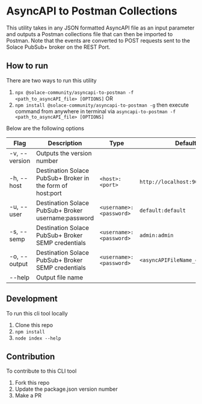 # AsyncAPI to Postman Collections

This utility takes in any JSON formatted AsyncAPI file as an input parameter and outputs a Postman collections file that can then be imported to Postman. Note that the events are converted to POST requests sent to the Solace PubSub+ broker on the REST Port.

## How to run

There are two ways to run this utility

1. `npx @solace-community/asyncapi-to-postman -f <path_to_asyncAPI_file> [OPTIONS]` OR
1. `npm install @solace-community/asyncapi-to-postman -g` then execute command from anywhere in terminal via `asyncapi-to-postman -f <path_to_asyncAPI_file> [OPTIONS]`

Below are the following options

| Flag          | Description                                                | Type                    | Default                          |
| ------------- | ---------------------------------------------------------- | ----------------------- | -------------------------------- |
| -v, --version | Outputs the version number                                 |                         |                                  |
| -h, --host    | Destination Solace PubSub+ Broker in the form of host:port | `<host>:<port>`         | `http://localhost:9000`          |
| -u, --user    | Destination Solace PubSub+ Broker username:password        | `<username>:<password>` | `default:default`                |
| -s, --semp    | Destination Solace PubSub+ Broker SEMP credentials         | `<username>:<password>` | `admin:admin`                    |
| -o, --output  | Destination Solace PubSub+ Broker SEMP credentials         | `<username>:<password>` | `<asyncAPIFileName_collections>` |
| --help        | Output file name                                           |                         |                                  |

## Development

To run this cli tool locally

1. Clone this repo
1. `npm install`
1. `node index --help`

## Contribution

To contribute to this CLI tool

1. Fork this repo
1. Update the package.json version number
1. Make a PR
